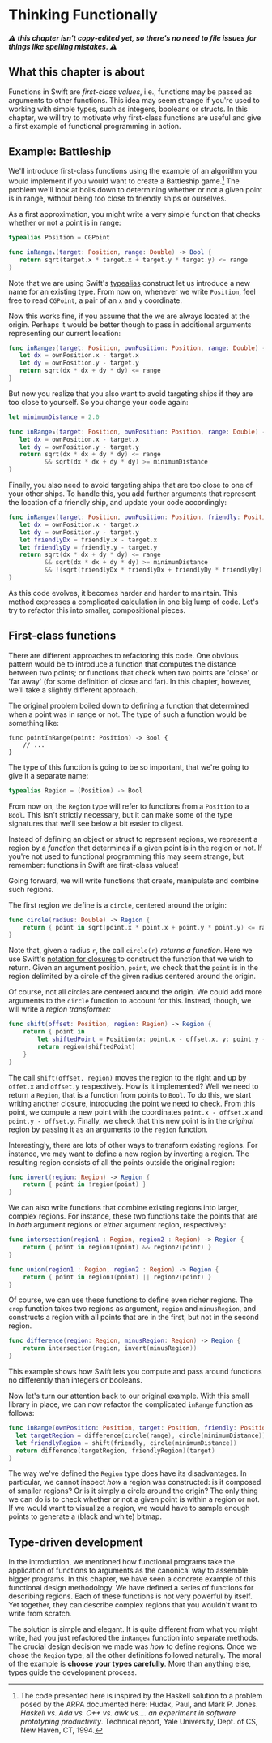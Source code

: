 # Thinking Functionally

##### ⚠ this chapter isn't copy-edited yet, so there's no need to file issues for things like spelling mistakes. ⚠


## What this chapter is about

Functions in Swift are *first-class values*, i.e., functions may be passed as arguments to other functions. This idea may seem strange if you're used to working with simple types, such as integers, booleans or structs. In this chapter, we will try to motivate why first-class functions are useful and give a first example of functional programming in action.


## Example: Battleship

We'll introduce first-class functions using the example of an algorithm you would implement if you would want to create a Battleship game.[^ARPA] The problem we'll look at boils down to determining whether or not a given point is in range, without being too close to friendly ships or ourselves.

As a first approximation, you might write a very simple function that checks whether or not a point is in range:


```swift
typealias Position = CGPoint

func inRange₁(target: Position, range: Double) -> Bool {
   return sqrt(target.x * target.x + target.y * target.y) <= range
}
```

Note that we are using Swift's [typealias](https://developer.apple.com/library/prerelease/ios/documentation/Swift/Conceptual/Swift_Programming_Language/Types.html) construct let us introduce a new name for an existing type. From now on, whenever we write `Position`, feel free to read `CGPoint`, a pair of an `x` and `y` coordinate.

Now this works fine, if you assume that the we are always located at the origin. Perhaps it would be better though to pass in additional arguments representing our current location:

```swift
func inRange₂(target: Position, ownPosition: Position, range: Double) -> Bool {
   let dx = ownPosition.x - target.x
   let dy = ownPosition.y - target.y
   return sqrt(dx * dx + dy * dy) <= range
}
```

But now you realize that you also want to avoid targeting ships if they are too close to yourself. So you change your code again:

```swift
let minimumDistance = 2.0

func inRange₃(target: Position, ownPosition: Position, range: Double) -> Bool {
   let dx = ownPosition.x - target.x
   let dy = ownPosition.y - target.y
   return sqrt(dx * dx + dy * dy) <= range
          && sqrt(dx * dx + dy * dy) >= minimumDistance
}
```

Finally, you also need to avoid targeting ships that are too close to one of your other ships. To handle this, you add further arguments that represent the location of a friendly ship, and update your code accordingly:

```swift
func inRange₄(target: Position, ownPosition: Position, friendly: Position, range: Double) -> Bool {
   let dx = ownPosition.x - target.x
   let dy = ownPosition.y - target.y
   let friendlyDx = friendly.x - target.x
   let friendlyDy = friendly.y - target.y
   return sqrt(dx * dx + dy * dy) <= range
          && sqrt(dx * dx + dy * dy) >= minimumDistance
          && !(sqrt(friendlyDx * friendlyDx + friendlyDy * friendlyDy) >= minimumDistance)
}
```

As this code evolves, it becomes harder and harder to maintain. This method expresses a complicated calculation in one big lump of code. Let's try to refactor this into smaller, compositional pieces.


## First-class functions

There are different approaches to refactoring this code. One obvious pattern would be to introduce a function that computes the distance between two points; or functions that check when two points are 'close' or 'far away' (for some definition of close and far). In this chapter, however, we'll take a slightly different approach.

The original problem boiled down to defining a function that determined when a point was in range or not. The type of such a function would be something like:

```
func pointInRange(point: Position) -> Bool {
    // ...
}
```

The type of this function is going to be so important, that we're going to give it a separate name:

```swift
typealias Region = (Position) -> Bool
```

From now on, the `Region` type will refer to functions from a `Position` to a `Bool`. This isn't strictly necessary, but it can make some of the type signatures that we'll see below a bit easier to digest.

Instead of defining an object or struct to represent regions, we represent a region by a *function* that determines if a given point is in the region or not. If you're not used to functional programming this may seem strange, but remember: functions in Swift are first-class values!

Going forward, we will write functions that create, manipulate and combine such regions. 

The first region we define is a `circle`, centered around the origin:

```swift
func circle(radius: Double) -> Region {
    return { point in sqrt(point.x * point.x + point.y * point.y) <= radius }
}
```

Note that, given a radius `r`, the call `circle(r)` *returns a function*. Here we use Swift's [notation for closures](https://developer.apple.com/library/prerelease/ios/documentation/Swift/Conceptual/Swift_Programming_Language/Closures.html) to construct the function that we wish to return. Given an argument position, `point`, we check that the `point` is in the region delimited by a circle of the given radius centered around the origin.

Of course, not all circles are centered around the origin. We could add more arguments to the `circle` function to account for this. Instead, though, we will write a *region transformer:*

```swift
func shift(offset: Position, region: Region) -> Region {
    return { point in
        let shiftedPoint = Position(x: point.x - offset.x, y: point.y - offset.y)
        return region(shiftedPoint)
    }
}
```

The call `shift(offset, region)` moves the region to the right and up by `offet.x` and `offset.y` respectively. How is it implemented? Well we need to return a `Region`, that is a function from points to `Bool`. To do this, we start writing another closure, introducing the point we need to check. From this point, we compute a new point with the coordinates `point.x - offset.x` and `point.y - offset.y`. Finally, we check that this new point is in the *original* region by passing it as an arguments to the `region` function.

Interestingly, there are lots of other ways to transform existing regions. For instance, we may want to define a new region by inverting a region. The resulting region consists of all the points outside the original region:

```swift
func invert(region: Region) -> Region {
    return { point in !region(point) }
}
```

We can also write functions that combine existing regions into larger, complex regions. For instance, these two functions take the points that are in *both* argument regions or *either* argument region, respectively:

```swift
func intersection(region1 : Region, region2 : Region) -> Region {
    return { point in region1(point) && region2(point) }
}

func union(region1 : Region, region2 : Region) -> Region {
    return { point in region1(point) || region2(point) }
}
```

Of course, we can use these functions to define even richer regions. The `crop` function takes two regions as argument, `region` and `minusRegion`, and constructs a region with all points that are in the first, but not in the second region.

```swift
func difference(region: Region, minusRegion: Region) -> Region {
    return intersection(region, invert(minusRegion))
}
```

This example shows how Swift lets you compute and pass around functions no differently than integers or booleans.

Now let's turn our attention back to our original example. With this small library in place, we can now refactor the complicated `inRange` function as follows:

```swift
func inRange(ownPosition: Position, target: Position, friendly: Position, range: Double) -> Bool {
  let targetRegion = difference(circle(range), circle(minimumDistance))
  let friendlyRegion = shift(friendly, circle(minimumDistance))
  return difference(targetRegion, friendlyRegion)(target)
}
```

The way we've defined the `Region` type does have its disadvantages. In particular, we cannot inspect *how* a region was constructed: is it composed of smaller regions? Or is it simply a circle around the origin? The only thing we can do is to check whether or not a given point is within a region or not. If we would want to visualize a region, we would have to sample enough points to generate a (black and white) bitmap. 



## Type-driven development

In the introduction, we mentioned how functional programs take the application of functions to arguments as the canonical way to assemble bigger programs. In this chapter, we have seen a concrete example of this functional design methodology. We have defined a series of functions for describing regions. Each of these functions is not very powerful by itself. Yet together, they can describe complex regions that you wouldn't want to write from scratch.

The solution is simple and elegant. It is quite different from what you might write, had you just refactored the `inRange₄` function into separate methods. The crucial design decision we made was *how* to define regions. Once we chose the `Region` type, all the other definitions followed naturally. The moral of the example is **choose your types carefully**. More than anything else, types guide the development process. 

[^ARPA]: The code presented here is inspired by the Haskell solution to a problem posed by the ARPA documented here: Hudak, Paul, and Mark P. Jones. *Haskell vs. Ada vs. C++ vs. awk vs.... an experiment in software prototyping productivity*. Technical report, Yale University, Dept. of CS, New Haven, CT, 1994.

